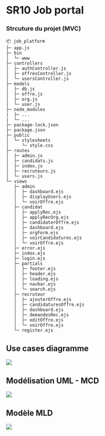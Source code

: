 # SR10 Job portal
### Strcuture du projet (MVC)
```
📦 job_platform
├─ app.js
├─ bin
│  └─ www
├─ controllers
│  ├─ authController.js
│  ├─ offresController.js
│  └─ usersController.js
├─ models
│  ├─ db.js
│  ├─ offre.js
│  ├─ org.js
│  └─ user.js
├─ node_modules
|  ├─ ...
|  └─ ...
├─ package-lock.json
├─ package.json
├─ public
│  └─ stylesheets
│     └─ style.css
├─ routes
│  ├─ admin.js
│  ├─ candidats.js
│  ├─ index.js
│  ├─ recruteurs.js
│  └─ users.js
└─ views
   ├─ admin
   │  ├─ dashboard.ejs
   │  ├─ displayUsers.ejs
   │  └─ voirOffre.ejs
   ├─ candidat
   │  ├─ applyRec.ejs
   │  ├─ applyRecOrg.ejs
   │  ├─ candidaterOffre.ejs
   │  ├─ dashboard.ejs
   │  ├─ orgForm.ejs
   │  ├─ voirCandidatures.ejs
   │  └─ voirOffre.ejs
   ├─ error.ejs
   ├─ index.ejs
   ├─ login.ejs
   ├─ partials
   │  ├─ footer.ejs
   │  ├─ header.ejs
   │  ├─ loading.ejs
   │  ├─ navbar.ejs
   │  └─ search.ejs
   ├─ recruteur
   │  ├─ ajouterOffre.ejs
   │  ├─ candidaturesOffre.ejs
   │  ├─ dashboard.ejs
   │  ├─ demandesRec.ejs
   │  ├─ editOffre.ejs
   │  └─ voirOffre.ejs
   └─ register.ejs
  ```
## Use cases diagramme
 ![](conception_et_modélisation/Diagramme_use_cases.png)
 
## Modélisation UML - MCD
 ![](conception_et_modélisation/MCD.png)

## Modèle MLD
 ![](conception_et_modélisation/MLD.png)
